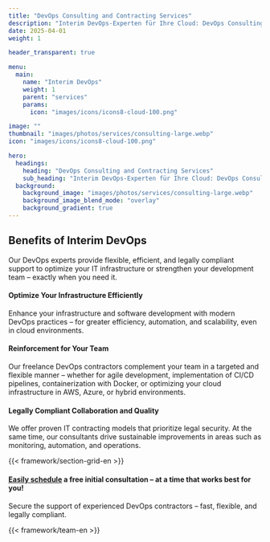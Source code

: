 ```yaml
---
title: "DevOps Consulting and Contracting Services"
description: "Interim DevOps-Experten für Ihre Cloud: DevOps Consulting für mehr Agilität & Effizienz – mit erfahrenen Contractors auf freiberuflicher Basis."
date: 2025-04-01
weight: 1

header_transparent: true

menu:
  main:
    name: "Interim DevOps"
    weight: 1
    parent: "services"
    params:
      icon: "images/icons/icons8-cloud-100.png"

image: ""
thumbnail: "images/photos/services/consulting-large.webp"
icon: "images/icons/icons8-cloud-100.png"

hero:
  headings:
    heading: "DevOps Consulting and Contracting Services"
    sub_heading: "Interim DevOps-Experten für Ihre Cloud: DevOps Consulting für mehr Agilität & Effizienz – mit erfahrenen Contractors auf freiberuflicher Basis."
  background:
    background_image: "images/photos/services/consulting-large.webp"
    background_image_blend_mode: "overlay"
    background_gradient: true
---
```


## Benefits of Interim DevOps
Our DevOps experts provide flexible, efficient, and legally compliant support to optimize your IT infrastructure or strengthen your development team – exactly when you need it.

#### <i class="fas fa-check mr-1 primary-color"></i> Optimize Your Infrastructure Efficiently
Enhance your infrastructure and software development with modern DevOps practices – for greater efficiency, automation, and scalability, even in cloud environments.
#### <i class="fas fa-check mr-1 primary-color"></i> Reinforcement for Your Team
Our freelance DevOps contractors complement your team in a targeted and flexible manner – whether for agile development, implementation of CI/CD pipelines, containerization with Docker, or optimizing your cloud infrastructure in AWS, Azure, or hybrid environments.
#### <i class="fas fa-check mr-1 primary-color"></i> Legally Compliant Collaboration and Quality
We offer proven IT contracting models that prioritize legal security. At the same time, our consultants drive sustainable improvements in areas such as monitoring, automation, and operations.

{{< framework/section-grid-en >}}

#### <a href="https://calendly.com/customer-ci-cloud/cirro-cloud-consulting">Easily schedule</a> a free initial consultation – at a time that works best for you!
Secure the support of experienced DevOps contractors – fast, flexible, and legally compliant.

{{< framework/team-en >}}
